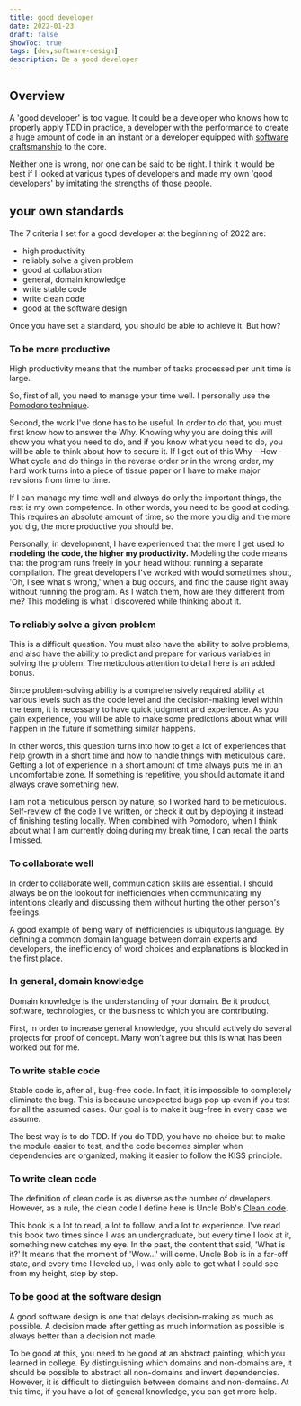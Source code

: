 ```yaml
---
title: good developer
date: 2022-01-23
draft: false
ShowToc: true
tags: [dev,software-design]
description: Be a good developer
---
```


## **Overview**

A 'good developer' is too vague. It could be a developer who knows how to properly apply TDD in practice, a developer with the performance to create a huge amount of code in an instant or a developer equipped with [software craftsmanship](https://en.wikipedia.org/wiki/Software_craftsmanship) to the core.

Neither one is wrong, nor one can be said to be right. I think it would be best if I looked at various types of developers and made my own 'good developers' by imitating the strengths of those people.

## **your own standards**

The 7 criteria I set for a good developer at the beginning of 2022 are:

- high productivity
- reliably solve a given problem
- good at collaboration
- general, domain knowledge
- write stable code
- write clean code
- good at the software design

Once you have set a standard, you should be able to achieve it. But how?

### **To be more productive**

High productivity means that the number of tasks processed per unit time is large.

So, first of all, you need to manage your time well. I personally use the [Pomodoro technique](https://en.wikipedia.org/wiki/Pomodoro_Technique).

Second, the work I've done has to be useful. In order to do that, you must first know how to answer the Why. Knowing why you are doing this will show you what you need to do, and if you know what you need to do, you will be able to think about how to secure it. If I get out of this Why - How - What cycle and do things in the reverse order or in the wrong order, my hard work turns into a piece of tissue paper or I have to make major revisions from time to time.

If I can manage my time well and always do only the important things, the rest is my own competence. In other words, you need to be good at coding. This requires an absolute amount of time, so the more you dig and the more you dig, the more productive you should be.

Personally, in development, I have experienced that the more I get used to **modeling the code, the higher my productivity.** Modeling the code means that the program runs freely in your head without running a separate compilation. The great developers I've worked with would sometimes shout, 'Oh, I see what's wrong,' when a bug occurs, and find the cause right away without running the program. As I watch them, how are they different from me? This modeling is what I discovered while thinking about it.

### **To reliably solve a given problem**

This is a difficult question. You must also have the ability to solve problems, and also have the ability to predict and prepare for various variables in solving the problem. The meticulous attention to detail here is an added bonus.

Since problem-solving ability is a comprehensively required ability at various levels such as the code level and the decision-making level within the team, it is necessary to have quick judgment and experience. As you gain experience, you will be able to make some predictions about what will happen in the future if something similar happens.

In other words, this question turns into how to get a lot of experiences that help growth in a short time and how to handle things with meticulous care. Getting a lot of experience in a short amount of time always puts me in an uncomfortable zone. If something is repetitive, you should automate it and always crave something new.

I am not a meticulous person by nature, so I worked hard to be meticulous. Self-review of the code I've written, or check it out by deploying it instead of finishing testing locally. When combined with Pomodoro, when I think about what I am currently doing during my break time, I can recall the parts I missed.

### **To collaborate well**

In order to collaborate well, communication skills are essential. I should always be on the lookout for inefficiencies when communicating my intentions clearly and discussing them without hurting the other person's feelings.

A good example of being wary of inefficiencies is ubiquitous language. By defining a common domain language between domain experts and developers, the inefficiency of word choices and explanations is blocked in the first place.

### In **general, domain knowledge**

Domain knowledge is the understanding of your domain. Be it product, software, technologies, or the business to which you are contributing.

First, in order to increase general knowledge, you should actively do several projects for proof of concept. Many won’t agree but this is what has been worked out for me.

### **To write stable code**

Stable code is, after all, bug-free code. In fact, it is impossible to completely eliminate the bug. This is because unexpected bugs pop up even if you test for all the assumed cases. Our goal is to make it bug-free in every case we assume.

The best way is to do TDD. If you do TDD, you have no choice but to make the module easier to test, and the code becomes simpler when dependencies are organized, making it easier to follow the KISS principle.

### **To write clean code**

The definition of clean code is as diverse as the number of developers. However, as a rule, the clean code I define here is Uncle Bob's [Clean code](https://en.wikipedia.org/wiki/Robert_C._Martin).

This book is a lot to read, a lot to follow, and a lot to experience. I've read this book two times since I was an undergraduate, but every time I look at it, something new catches my eye. In the past, the content that said, 'What is it?' It means that the moment of 'Wow...' will come. Uncle Bob is in a far-off state, and every time I leveled up, I was only able to get what I could see from my height, step by step.

### **To be good at the software design**

A good software design is one that delays decision-making as much as possible. A decision made after getting as much information as possible is always better than a decision not made.

To be good at this, you need to be good at an abstract painting, which you learned in college. By distinguishing which domains and non-domains are, it should be possible to abstract all non-domains and invert dependencies. However, it is difficult to distinguish between domains and non-domains. At this time, if you have a lot of general knowledge, you can get more help.